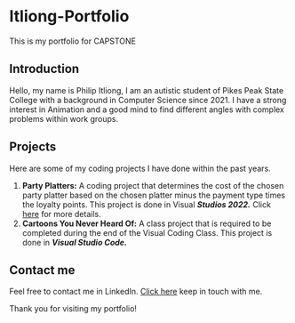# Itliong-Portfolio
This is my portfolio for CAPSTONE

## Introduction
Hello, my name is Philip Itliong, I am an autistic student of Pikes Peak State College with a background in Computer Science since 2021. I have a strong interest in Animation and a good mind to find different angles with complex problems within work groups.

## Projects
Here are some of my coding projects I have done within the past years.

1. **Party Platters:** A coding project that determines the cost of the chosen party platter based on the chosen platter minus the payment type times the loyalty points. This project is done in Visual *__Studios 2022.__* Click [here](https://github.com/pitliong/Itliong-Portfolio/blob/bc1d41edf3e9ad4b505a3bdcb5f3acbfc04b494f/Party%20Platters/PROJECT.MD) for more details.
2. **Cartoons You Never Heard Of:** A class project that is required to be completed during the end of the Visual Coding Class. This project is done in *__Visual Studio Code.__*

## Contact me
Feel free to contact me in LinkedIn. [Click here](https://www.linkedin.com/feed/) keep in touch with me.

Thank you for visiting my portfolio!
